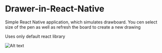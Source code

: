 # Drawer-in-React-Native

Simple React Native application, which simulates drawboard. You cen select size of the pen as well as refresh the board to create a new drawing

Uses only default react library

![Alt text](https://github.com/agentpietrucha/Drawer-in-React-Native/blob/master/screenshot/IMG_2DCBBCB5B850-1.jpeg?raw=true)
